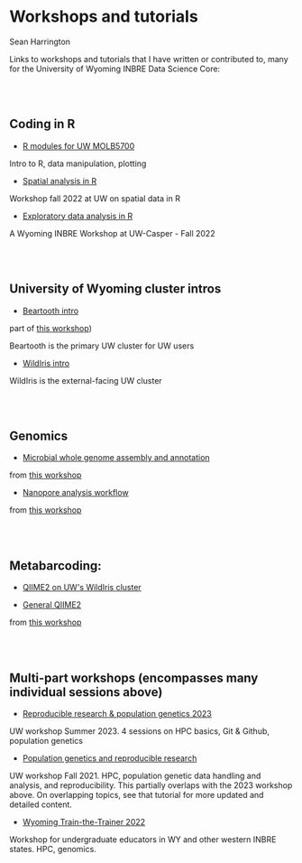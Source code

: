 # Workshops and tutorials

Sean Harrington

Links to workshops and tutorials that I have written or contributed to, many for the University of Wyoming INBRE Data Science Core:

<br>
<br>

## Coding in R

- [R modules for UW MOLB5700](https://github.com/wyoibc/r4grads)

Intro to R, data manipulation, plotting

- [Spatial analysis in R](https://github.com/wyoibc/spatialR)

Workshop fall 2022 at UW on spatial data in R

- [Exploratory data analysis in R](https://github.com/wyoibc/EDAwithR)

A Wyoming INBRE Workshop at UW-Casper - Fall 2022



<br>
<br>

## University of Wyoming cluster intros

- [Beartooth intro](https://github.com/wyoibc/2023repres_popgen/blob/master/Intro_beartooth.md) 

part of [this workshop](https://github.com/wyoibc/2023repres_popgen))

Beartooth is the primary UW cluster for UW users

- [WildIris intro](https://github.com/seanharrington256/WildIris_tutorial)

WildIris is the external-facing UW cluster

<br>
<br>

## Genomics

- [Microbial whole genome assembly and annotation](https://github.com/seanharrington256/WY-T3-WGS-Tutorial)

from [this workshop](https://github.com/seanharrington256/Wyoming_Bioinfo_T3_2022)

- [Nanopore analysis workflow](https://github.com/seanharrington256/WildIris-Nanopore-Workflow)

from [this workshop](https://github.com/seanharrington256/Wyoming_Bioinfo_T3_2022)

<br>
<br>

## Metabarcoding:

- [QIIME2 on UW's WildIris cluster](https://github.com/seanharrington256/WildIris_Qiime2)

- [General QIIME2](https://github.com/seanharrington256/boise_qiime_2022/blob/master/qiime2_tutorial.md)

from [this workshop](https://github.com/JHarrisonEcoEvo/boise_workshop_2022)




<br>
<br>

## Multi-part workshops (encompasses many individual sessions above)

- [Reproducible research & population genetics 2023](https://github.com/wyoibc/2023repres_popgen)

UW workshop Summer 2023. 4 sessions on HPC basics, Git & Github, population genetics

- [Population genetics and reproducible research](https://github.com/wyoibc/popgen_workshop)

UW workshop Fall 2021. HPC, population genetic data handling and analysis, and reproducibility. This partially overlaps with the 2023 workshop above. On overlapping topics, see that tutorial for more updated and detailed content.

- [Wyoming Train-the-Trainer 2022](https://github.com/seanharrington256/Wyoming_Bioinfo_T3_2022)

Workshop for undergraduate educators in WY and other western INBRE states. HPC, genomics.






